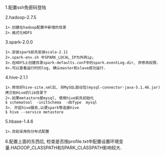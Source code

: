1.配置ssh免密码登陆

2.hadoop-2.7.5
	
	1>.创建在hadoop配置中新增的目录
	2>.格式化HDFS

3.spark-2.0.0
	
	1>.安装spark前先安装scala-2.11
	2>.spark-env.sh 中SPARK_LOCAL_IP为外网ip;
	3>.在HDFS上创建目录spark-defaults.conf中的spark.eventLog.dir, 并修改权限.
	4>.可以查看运行时的log, 确认master和slave成功运行.

4.hive-2.1.1

	1>.修改好hive-site.xml后, 将MySQL驱动包(mysql-connector-java-5.1.46.jar)拷贝到Hive的lib目录下
	2>.如果metastore是mysql, 使用hive前先初始化
	$ schematool  -initSchema  -dbType  mysql  
	3>. 开启hive服务,以便spark等连接hive
	$ hive --service metastore 

5.hbase-1.4.6

	1>.目前采用伪分布式配置

6.配置上面的东西后, 检查是否按profile.txt中配置设置环境变量.HADOOP_CLASSPATH和SPARK_CLASSPATH影响较大.
